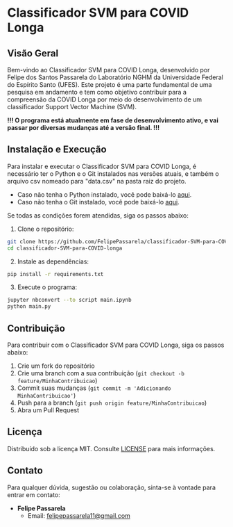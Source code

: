 # Classificador SVM para COVID Longa

## Visão Geral
Bem-vindo ao Classificador SVM para COVID Longa, desenvolvido por Felipe dos Santos Passarela do Laboratório NGHM da Universidade Federal do Espírito Santo (UFES). Este projeto é uma parte fundamental de uma pesquisa em andamento e tem como objetivo contribuir para a compreensão da COVID Longa por meio do desenvolvimento de um classificador Support Vector Machine (SVM). 

**!!! O programa está atualmente em fase de desenvolvimento ativo, e vai passar por diversas mudanças até a versão final. !!!**

## Instalação e Execução
Para instalar e executar o Classificador SVM para COVID Longa, é necessário ter o Python e o Git instalados nas versões atuais, e também o arquivo csv nomeado para "data.csv" na pasta raiz do projeto.

- Caso não tenha o Python instalado, você pode baixá-lo [aqui](https://www.python.org/downloads/).
- Caso não tenha o Git instalado, você pode baixá-lo [aqui](https://git-scm.com/downloads).

Se todas as condições forem atendidas, siga os passos abaixo:

1. Clone o repositório:
```bash
git clone https://github.com/FelipePassarela/classificador-SVM-para-COVID-longa.git
cd classificador-SVM-para-COVID-longa
```
2. Instale as dependências:
```bash
pip install -r requirements.txt
```
3. Execute o programa:
```bash
jupyter nbconvert --to script main.ipynb
python main.py
```

## Contribuição
Para contribuir com o Classificador SVM para COVID Longa, siga os passos abaixo:

1. Crie um fork do repositório
2. Crie uma branch com a sua contribuição (`git checkout -b feature/MinhaContribuicao`)
3. Commit suas mudanças (`git commit -m 'Adicionando MinhaContribuicao'`)
4. Push para a branch (`git push origin feature/MinhaContribuicao`)
5. Abra um Pull Request

## Licença
Distribuído sob a licença MIT. Consulte [LICENSE](https://github.com/FelipePassarela/classificador-SVM-para-COVID-longa/blob/main/LICENSE) para mais informações.

## Contato
Para qualquer dúvida, sugestão ou colaboração, sinta-se à vontade para entrar em contato:

* __Felipe Passarela__
    * Email: felipepassarela11@gmail.com
